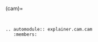 (cam)=

```{include} ../../intel-xai-tools/explainer/cam/README.md
```

```{eval-rst}

.. automodule:: explainer.cam.cam
   :members:

```
